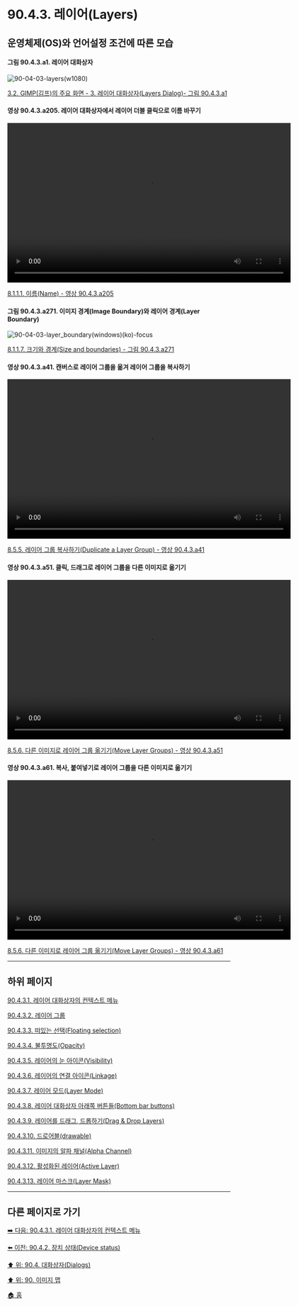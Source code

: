 # 90.4.3. 레이어(Layers)
## 운영체제(OS)와 언어설정 조건에 따른 모습

<a id="90-04-03-a1"></a>

#### 그림 90.4.3.a1. 레이어 대화상자
![90-04-03-layers(w1080)](https://github.com/wonder13662/gimp/assets/15767104/a374b8d4-5ea0-4cdd-b22f-127ea060d73b)

[3.2. GIMP(김프)의 주요 화면 - 3. 레이어 대화상자(Layers Dialog)- 그림 90.4.3.a1](./03-02-00-main-window.md#90-04-03-a1)

<a id="90-04-03-a205"></a>

#### 영상 90.4.3.a205. 레이어 대화상자에서 레이어 더블 클릭으로 이름 바꾸기
<video controls="controls" width="640" height="360" src="https://github.com/wonder13662/gimp/assets/15767104/95a3c67c-426e-4a07-a758-63098453ae03"></video>

[8.1.1.1. 이름(Name) - 영상 90.4.3.a205](./08-01-01-01-name.md#90-04-03-a205)

<a id="90-04-03-a271"></a>

#### 그림 90.4.3.a271. 이미지 경계(Image Boundary)와 레이어 경계(Layer Boundary)
![90-04-03-layer_boundary(windows)(ko)-focus](https://github.com/wonder13662/gimp/assets/15767104/29e4d4f6-e8a0-4bb5-96cb-c13b791f19b9)

[8.1.1.7. 크기와 경계(Size and boundaries) - 그림 90.4.3.a271](./08-01-01-07-size_and_boundaries.md#90-04-03-a271)

<a id="90-04-03-a41"></a>

#### 영상 90.4.3.a41. 캔버스로 레이어 그룹을 옮겨 레이어 그룹을 복사하기
<video controls="controls" width="640" height="360" src="https://github.com/wonder13662/gimp/assets/15767104/4cc69ddb-51b0-473c-85d0-bf375d5ecbf1"></video>

[8.5.5. 레이어 그룹 복사하기(Duplicate a Layer Group) - 영상 90.4.3.a41](./08-05-05-duplicate_a_layer_group.md#90-04-03-a41)

<a id="90-04-03-a51"></a>

#### 영상 90.4.3.a51. 클릭, 드래그로 레이어 그룹을 다른 이미지로 옮기기
<video controls="controls" width="640" height="360" src="https://github.com/wonder13662/gimp/assets/15767104/997c285a-2459-4da0-93b2-c4ce79429045"></video>

[8.5.6. 다른 이미지로 레이어 그룹 옮기기(Move Layer Groups) - 영상 90.4.3.a51](./08-05-06-move_layer_groups.md#90-04-03-a51)

<a id="90-04-03-a61"></a>

#### 영상 90.4.3.a61. 복사, 붙여넣기로 레이어 그룹을 다른 이미지로 옮기기
<video controls="controls" width="640" height="360" src="https://github.com/wonder13662/gimp/assets/15767104/2a5c1570-9e27-46a0-878a-b18d7ca813b6"></video>

[8.5.6. 다른 이미지로 레이어 그룹 옮기기(Move Layer Groups) - 영상 90.4.3.a61](./08-05-06-move_layer_groups.md#90-04-03-a61)

***

## 하위 페이지

[90.4.3.1. 레이어 대화상자의 컨텍스트 메뉴](./90-04-03-01-00-context_menu.md)

[90.4.3.2. 레이어 그룹](./90-04-03-02-layer_group.md)

[90.4.3.3. 떠있는 선택(Floating selection)](./90-04-03-03-floating_selection.md)

[90.4.3.4. 불투명도(Opacity)](./90-04-03-04-opacity.md)

[90.4.3.5. 레이어의 눈 아이콘(Visibility)](./90-04-03-05-visibility.md)

[90.4.3.6. 레이어의 연결 아이콘(Linkage)](./90-04-03-06-linkage.md)

[90.4.3.7. 레이어 모드(Layer Mode)](./90-04-03-07-layer_mode.md)

[90.4.3.8. 레이어 대화상자 아래쪽 버튼들(Bottom bar buttons)](./90-04-03-08-bottom_bar_buttons.md)

[90.4.3.9. 레이어를 드래그, 드롭하기(Drag & Drop Layers)](./90-04-03-09-drag_n_drop_layers.md)

[90.4.3.10. 드로어블(drawable)](./90-04-03-10-drawable.md)

[90.4.3.11. 이미지의 알파 채널(Alpha Channel)](./90-04-03-11-alpha_channel.md)

[90.4.3.12. 활성화된 레이어(Active Layer)](./90-04-03-12-active_layer.md)

[90.4.3.13. 레이어 마스크(Layer Mask)](./90-04-03-13-layer_mask.md)

***

## 다른 페이지로 가기

[➡️ 다음: 90.4.3.1. 레이어 대화상자의 컨텍스트 메뉴](./90-04-03-01-00-context_menu.md)

[⬅️ 이전: 90.4.2. 장치 상태(Device status)](./90-04-02-device_status.md)

[⬆️ 위: 90.4. 대화상자(Dialogs)](./90-04-00-dialogs.md)

[⬆️ 위: 90. 이미지 맵](./90-00-image-map.md)

[🏠 홈](./00-home.md)

